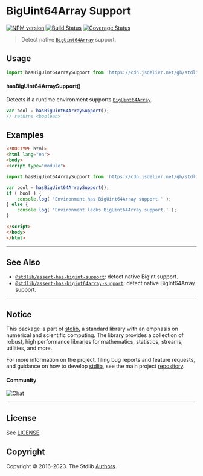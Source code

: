 <!--

@license Apache-2.0

Copyright (c) 2021 The Stdlib Authors.

Licensed under the Apache License, Version 2.0 (the "License");
you may not use this file except in compliance with the License.
You may obtain a copy of the License at

   http://www.apache.org/licenses/LICENSE-2.0

Unless required by applicable law or agreed to in writing, software
distributed under the License is distributed on an "AS IS" BASIS,
WITHOUT WARRANTIES OR CONDITIONS OF ANY KIND, either express or implied.
See the License for the specific language governing permissions and
limitations under the License.

-->

# BigUint64Array Support

[![NPM version][npm-image]][npm-url] [![Build Status][test-image]][test-url] [![Coverage Status][coverage-image]][coverage-url] <!-- [![dependencies][dependencies-image]][dependencies-url] -->

> Detect native [`BigUint64Array`][mdn-biguint64array] support.



<section class="usage">

## Usage

```javascript
import hasBigUint64ArraySupport from 'https://cdn.jsdelivr.net/gh/stdlib-js/assert-has-biguint64array-support@esm/index.mjs';
```

#### hasBigUint64ArraySupport()

Detects if a runtime environment supports [`BigUint64Array`][mdn-biguint64array].

```javascript
var bool = hasBigUint64ArraySupport();
// returns <boolean>
```

</section>

<!-- /.usage -->

<section class="examples">

## Examples

<!-- eslint no-undef: "error" -->

```html
<!DOCTYPE html>
<html lang="en">
<body>
<script type="module">

import hasBigUint64ArraySupport from 'https://cdn.jsdelivr.net/gh/stdlib-js/assert-has-biguint64array-support@esm/index.mjs';

var bool = hasBigUint64ArraySupport();
if ( bool ) {
    console.log( 'Environment has BigUint64Array support.' );
} else {
    console.log( 'Environment lacks BigUint64Array support.' );
}

</script>
</body>
</html>
```

</section>

<!-- /.examples -->



<!-- Section for related `stdlib` packages. Do not manually edit this section, as it is automatically populated. -->

<section class="related">

* * *

## See Also

-   <span class="package-name">[`@stdlib/assert-has-bigint-support`][@stdlib/assert/has-bigint-support]</span><span class="delimiter">: </span><span class="description">detect native BigInt support.</span>
-   <span class="package-name">[`@stdlib/assert-has-bigint64array-support`][@stdlib/assert/has-bigint64array-support]</span><span class="delimiter">: </span><span class="description">detect native BigInt64Array support.</span>

</section>

<!-- /.related -->

<!-- Section for all links. Make sure to keep an empty line after the `section` element and another before the `/section` close. -->


<section class="main-repo" >

* * *

## Notice

This package is part of [stdlib][stdlib], a standard library with an emphasis on numerical and scientific computing. The library provides a collection of robust, high performance libraries for mathematics, statistics, streams, utilities, and more.

For more information on the project, filing bug reports and feature requests, and guidance on how to develop [stdlib][stdlib], see the main project [repository][stdlib].

#### Community

[![Chat][chat-image]][chat-url]

---

## License

See [LICENSE][stdlib-license].


## Copyright

Copyright &copy; 2016-2023. The Stdlib [Authors][stdlib-authors].

</section>

<!-- /.stdlib -->

<!-- Section for all links. Make sure to keep an empty line after the `section` element and another before the `/section` close. -->

<section class="links">

[npm-image]: http://img.shields.io/npm/v/@stdlib/assert-has-biguint64array-support.svg
[npm-url]: https://npmjs.org/package/@stdlib/assert-has-biguint64array-support

[test-image]: https://github.com/stdlib-js/assert-has-biguint64array-support/actions/workflows/test.yml/badge.svg?branch=main
[test-url]: https://github.com/stdlib-js/assert-has-biguint64array-support/actions/workflows/test.yml?query=branch:main

[coverage-image]: https://img.shields.io/codecov/c/github/stdlib-js/assert-has-biguint64array-support/main.svg
[coverage-url]: https://codecov.io/github/stdlib-js/assert-has-biguint64array-support?branch=main

<!--

[dependencies-image]: https://img.shields.io/david/stdlib-js/assert-has-biguint64array-support.svg
[dependencies-url]: https://david-dm.org/stdlib-js/assert-has-biguint64array-support/main

-->

[chat-image]: https://img.shields.io/gitter/room/stdlib-js/stdlib.svg
[chat-url]: https://app.gitter.im/#/room/#stdlib-js_stdlib:gitter.im

[stdlib]: https://github.com/stdlib-js/stdlib

[stdlib-authors]: https://github.com/stdlib-js/stdlib/graphs/contributors

[cli-section]: https://github.com/stdlib-js/assert-has-biguint64array-support#cli
[cli-url]: https://github.com/stdlib-js/assert-has-biguint64array-support/tree/cli
[@stdlib/assert-has-biguint64array-support]: https://github.com/stdlib-js/assert-has-biguint64array-support/tree/main

[umd]: https://github.com/umdjs/umd
[es-module]: https://developer.mozilla.org/en-US/docs/Web/JavaScript/Guide/Modules

[deno-url]: https://github.com/stdlib-js/assert-has-biguint64array-support/tree/deno
[umd-url]: https://github.com/stdlib-js/assert-has-biguint64array-support/tree/umd
[esm-url]: https://github.com/stdlib-js/assert-has-biguint64array-support/tree/esm
[branches-url]: https://github.com/stdlib-js/assert-has-biguint64array-support/blob/main/branches.md

[stdlib-license]: https://raw.githubusercontent.com/stdlib-js/assert-has-biguint64array-support/main/LICENSE

[mdn-biguint64array]: https://developer.mozilla.org/en-US/docs/Web/JavaScript/Reference/Global_Objects/BigUint64Array

<!-- <related-links> -->

[@stdlib/assert/has-bigint-support]: https://github.com/stdlib-js/assert-has-bigint-support/tree/esm

[@stdlib/assert/has-bigint64array-support]: https://github.com/stdlib-js/assert-has-bigint64array-support/tree/esm

<!-- </related-links> -->

</section>

<!-- /.links -->
